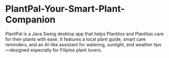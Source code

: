 # PlantPal-Your-Smart-Plant-Companion
PlantPal is a Java Swing desktop app that helps Plantitos and Plantitas care for their plants with ease. It features a local plant guide, smart care reminders, and an AI-like assistant for watering, sunlight, and weather tips—designed especially for Filipino plant lovers.
